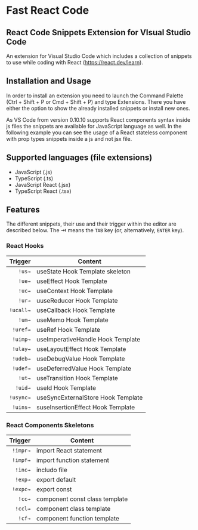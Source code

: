 # Fast React Code

## React Code Snippets Extension for VIsual Studio Code

An extension for Visual Studio Code which includes a collection of snippets to use while coding with React (https://react.dev/learn).

## Installation and Usage

In order to install an extension you need to launch the Command Palette (Ctrl + Shift + P or Cmd + Shift + P) and type Extensions.
There you have either the option to show the already installed snippets or install new ones.

As VS Code from version 0.10.10 supports React components syntax inside js files the snippets are available for JavaScript language as well.
In the following example you can see the usage of a React stateless component with prop types snippets inside a js and not jsx file.

## Supported languages (file extensions)

- JavaScript (.js)
- TypeScript (.ts)
- JavaScript React (.jsx)
- TypeScript React (.tsx)

## Features

The different snippets, their use and their trigger within the editor are described below. The **⇥** means the `TAB` key (or, alternatively, `ENTER` key).

### React Hooks

|  Trigger | Content                                                          |
| -------: | ---------------------------------------------------------------- |
|   `!us→` | useState Hook Template skeleton                                  |
|   `!ue→` | useEffect Hook Template                                          |
|   `!uc→` | useContext Hook Template                                         |
|   `!ur→` | uuseReducer Hook Template                                        |
|   `!ucall→` | useCallback Hook Template                                     |
|   `!um→` | useMemo Hook Template                                            |
|   `!uref→` | useRef Hook Template                                           |
|   `!uimp→` | useImperativeHandle Hook Template                              |
|   `!ulay→` | useLayoutEffect Hook Template                                  |
|   `!udeb→` | useDebugValue Hook Template                                    |
|   `!udef→` | useDeferredValue Hook Template                                 |
|   `!ut→` | useTransition Hook Template                                      |
|   `!uid→` | useId Hook Template                                             |
|   `!usync→` | useSyncExternalStore Hook Template                            |
|   `!uins→` | suseInsertionEffect Hook Template                              |

### React Components Skeletons

|  Trigger | Content                                                          |
| -------: | ---------------------------------------------------------------- |
|   `!impr→` | import React statement                                         |
|   `!impf→` | import function statement                                      |
|   `!inc→` | includo file                                                    |
|   `!exp→` | export default                                                  |
|   `!expc→` | export const                                                   |
|   `!cc→` | component const class template                                   |
|   `!ccl→` | component class template                                        |
|   `!cf→` | component function template                                      |

